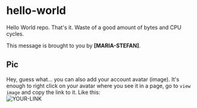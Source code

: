 # hello-world

Hello World repo. That's it. Waste of a good amount of bytes and CPU cycles.

This message is brought to you by **[MARIA-STEFAN]**.

## Pic

Hey, guess what... you can also add your account avatar (image). It's enough to right click on your avatar where you see it in a page, go to `view image` and copy the link to it.
Like this:  
![YOUR-LINK](https://avatars2.githubusercontent.com/u/7242607?s=60&v=4)
